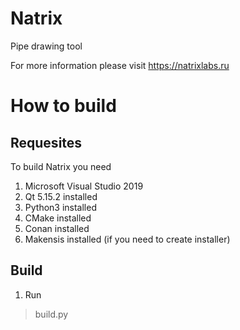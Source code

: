# Natrix
Pipe drawing tool

For more information please visit https://natrixlabs.ru

# How to build

## Requesites
To build Natrix you need 
1. Microsoft Visual Studio 2019
2. Qt 5.15.2 installed
3. Python3 installed
4. CMake installed
5. Conan installed
6. Makensis installed (if you need to create installer)

## Build
1. Run 
> build.py
